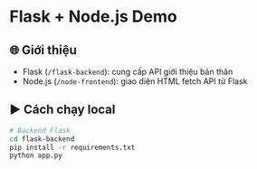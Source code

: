 # Flask + Node.js Demo

## 🌐 Giới thiệu
- Flask (`/flask-backend`): cung cấp API giới thiệu bản thân
- Node.js (`/node-frontend`): giao diện HTML fetch API từ Flask

## ▶️ Cách chạy local

```bash
# Backend Flask
cd flask-backend
pip install -r requirements.txt
python app.py